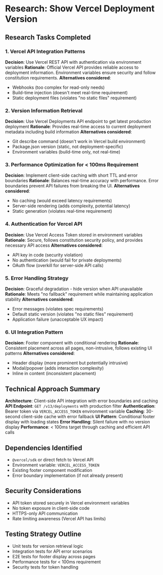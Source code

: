 # Research: Show Vercel Deployment Version

## Research Tasks Completed

### 1. Vercel API Integration Patterns
**Decision**: Use Vercel REST API with authentication via environment variables
**Rationale**: Official Vercel API provides reliable access to deployment information. Environment variables ensure security and follow constitution requirements.
**Alternatives considered**: 
- Webhooks (too complex for read-only needs)
- Build-time injection (doesn't meet real-time requirement)
- Static deployment files (violates "no static files" requirement)

### 2. Version Information Retrieval
**Decision**: Use Vercel Deployments API endpoint to get latest production deployment
**Rationale**: Provides real-time access to current deployment metadata including build information
**Alternatives considered**:
- Git describe command (doesn't work in Vercel build environment)
- Package.json version (static, not deployment-specific)
- Environment variables (build-time only, not real-time)

### 3. Performance Optimization for < 100ms Requirement
**Decision**: Implement client-side caching with short TTL and error boundaries
**Rationale**: Balances real-time accuracy with performance. Error boundaries prevent API failures from breaking the UI.
**Alternatives considered**:
- No caching (would exceed latency requirements)
- Server-side rendering (adds complexity, potential latency)
- Static generation (violates real-time requirement)

### 4. Authentication for Vercel API
**Decision**: Use Vercel Access Token stored in environment variables
**Rationale**: Secure, follows constitution security policy, and provides necessary API access
**Alternatives considered**:
- API key in code (security violation)
- No authentication (would fail for private deployments)
- OAuth flow (overkill for server-side API calls)

### 5. Error Handling Strategy
**Decision**: Graceful degradation - hide version when API unavailable
**Rationale**: Meets "no fallback" requirement while maintaining application stability
**Alternatives considered**:
- Error messages (violates spec requirements)
- Default static version (violates "no static files" requirement)
- Application failure (unacceptable UX impact)

### 6. UI Integration Pattern
**Decision**: Footer component with conditional rendering
**Rationale**: Consistent placement across all pages, non-intrusive, follows existing UI patterns
**Alternatives considered**:
- Header display (more prominent but potentially intrusive)
- Modal/popover (adds interaction complexity)
- Inline in content (inconsistent placement)

## Technical Approach Summary

**Architecture**: Client-side API integration with error boundaries and caching
**API Endpoint**: `GET /v13/deployments` with production filter
**Authentication**: Bearer token via `VERCEL_ACCESS_TOKEN` environment variable
**Caching**: 30-second client-side cache with error fallback
**UI Pattern**: Conditional footer display with loading states
**Error Handling**: Silent failure with no version display
**Performance**: < 100ms target through caching and efficient API calls

## Dependencies Identified

- `@vercel/sdk` or direct fetch to Vercel API
- Environment variable: `VERCEL_ACCESS_TOKEN`
- Existing footer component modification
- Error boundary implementation (if not already present)

## Security Considerations

- API token stored securely in Vercel environment variables
- No token exposure in client-side code
- HTTPS-only API communication
- Rate limiting awareness (Vercel API has limits)

## Testing Strategy Outline

- Unit tests for version retrieval logic
- Integration tests for API error scenarios
- E2E tests for footer display across pages
- Performance tests for < 100ms requirement
- Security tests for token handling